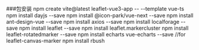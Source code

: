 ###包安装
npm create vite@latest leaflet-vue3-app  -- --template vue-ts
npm install dayjs --save
npm install @icon-park/vue-next --save
npm install ant-design-vue --save
npm install axios --save
npm install localforage --save
npm install leaflet --save
npm install leaflet.markercluster
npm install leaflet-rotatedmarker --save
npm install echarts vue-echarts --save
//for leaflet-canvas-marker
npm install rbush